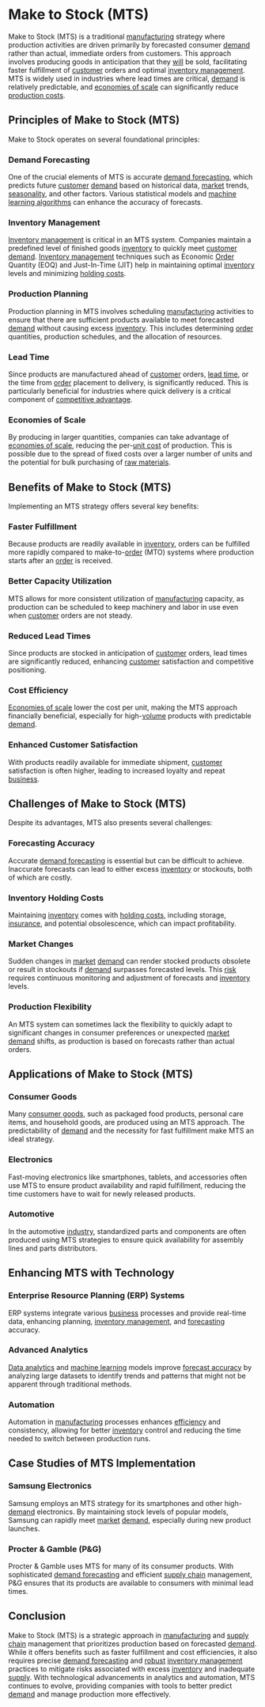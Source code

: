 # Make to Stock (MTS)

Make to Stock (MTS) is a traditional [manufacturing](../m/manufacturing.md) strategy where production activities are driven primarily by forecasted consumer [demand](../d/demand.md) rather than actual, immediate orders from customers. This approach involves producing goods in anticipation that they [will](../w/will.md) be sold, facilitating faster fulfillment of [customer](../c/customer.md) orders and optimal [inventory management](../i/inventory_management.md). MTS is widely used in industries where lead times are critical, [demand](../d/demand.md) is relatively predictable, and [economies of scale](../e/economies_of_scale.md) can significantly reduce [production costs](../p/production_costs.md).

## Principles of Make to Stock (MTS)

Make to Stock operates on several foundational principles:

### Demand Forecasting
One of the crucial elements of MTS is accurate [demand forecasting](../d/demand_forecasting.md), which predicts future [customer](../c/customer.md) [demand](../d/demand.md) based on historical data, [market](../m/market.md) trends, [seasonality](../s/seasonality.md), and other factors. Various statistical models and [machine learning algorithms](../m/machine_learning_algorithms_in_trading.md) can enhance the accuracy of forecasts.

### Inventory Management
[Inventory management](../i/inventory_management.md) is critical in an MTS system. Companies maintain a predefined level of finished goods [inventory](../i/inventory.md) to quickly meet [customer](../c/customer.md) [demand](../d/demand.md). [Inventory management](../i/inventory_management.md) techniques such as Economic [Order](../o/order.md) Quantity (EOQ) and Just-In-Time (JIT) help in maintaining optimal [inventory](../i/inventory.md) levels and minimizing [holding costs](../h/holding_costs.md).

### Production Planning
Production planning in MTS involves scheduling [manufacturing](../m/manufacturing.md) activities to ensure that there are sufficient products available to meet forecasted [demand](../d/demand.md) without causing excess [inventory](../i/inventory.md). This includes determining [order](../o/order.md) quantities, production schedules, and the allocation of resources.

### Lead Time
Since products are manufactured ahead of [customer](../c/customer.md) orders, [lead time](../l/lead_time.md), or the time from [order](../o/order.md) placement to delivery, is significantly reduced. This is particularly beneficial for industries where quick delivery is a critical component of [competitive advantage](../c/competitive_advantage.md).

### Economies of Scale
By producing in larger quantities, companies can take advantage of [economies of scale](../e/economies_of_scale.md), reducing the per-[unit cost](../u/unit_cost.md) of production. This is possible due to the spread of fixed costs over a larger number of units and the potential for bulk purchasing of [raw materials](../r/raw_materials.md).

## Benefits of Make to Stock (MTS)

Implementing an MTS strategy offers several key benefits:

### Faster Fulfillment
Because products are readily available in [inventory](../i/inventory.md), orders can be fulfilled more rapidly compared to make-to-[order](../o/order.md) (MTO) systems where production starts after an [order](../o/order.md) is received.

### Better Capacity Utilization
MTS allows for more consistent utilization of [manufacturing](../m/manufacturing.md) capacity, as production can be scheduled to keep machinery and labor in use even when [customer](../c/customer.md) orders are not steady.

### Reduced Lead Times
Since products are stocked in anticipation of [customer](../c/customer.md) orders, lead times are significantly reduced, enhancing [customer](../c/customer.md) satisfaction and competitive positioning.

### Cost Efficiency
[Economies of scale](../e/economies_of_scale.md) lower the cost per unit, making the MTS approach financially beneficial, especially for high-[volume](../v/volume.md) products with predictable [demand](../d/demand.md).

### Enhanced Customer Satisfaction
With products readily available for immediate shipment, [customer](../c/customer.md) satisfaction is often higher, leading to increased loyalty and repeat [business](../b/business.md).

## Challenges of Make to Stock (MTS)

Despite its advantages, MTS also presents several challenges:

### Forecasting Accuracy
Accurate [demand forecasting](../d/demand_forecasting.md) is essential but can be difficult to achieve. Inaccurate forecasts can lead to either excess [inventory](../i/inventory.md) or stockouts, both of which are costly.

### Inventory Holding Costs
Maintaining [inventory](../i/inventory.md) comes with [holding costs](../h/holding_costs.md), including storage, [insurance](../i/insurance.md), and potential obsolescence, which can impact profitability.

### Market Changes
Sudden changes in [market](../m/market.md) [demand](../d/demand.md) can render stocked products obsolete or result in stockouts if [demand](../d/demand.md) surpasses forecasted levels. This [risk](../r/risk.md) requires continuous monitoring and adjustment of forecasts and [inventory](../i/inventory.md) levels.

### Production Flexibility
An MTS system can sometimes lack the flexibility to quickly adapt to significant changes in consumer preferences or unexpected [market](../m/market.md) [demand](../d/demand.md) shifts, as production is based on forecasts rather than actual orders.

## Applications of Make to Stock (MTS)

### Consumer Goods
Many [consumer goods](../c/consumer_goods.md), such as packaged food products, personal care items, and household goods, are produced using an MTS approach. The predictability of [demand](../d/demand.md) and the necessity for fast fulfillment make MTS an ideal strategy.

### Electronics
Fast-moving electronics like smartphones, tablets, and accessories often use MTS to ensure product availability and rapid fulfillment, reducing the time customers have to wait for newly released products.

### Automotive
In the automotive [industry](../i/industry.md), standardized parts and components are often produced using MTS strategies to ensure quick availability for assembly lines and parts distributors.

## Enhancing MTS with Technology

### Enterprise Resource Planning (ERP) Systems
ERP systems integrate various [business](../b/business.md) processes and provide real-time data, enhancing planning, [inventory management](../i/inventory_management.md), and [forecasting](../f/forecasting.md) accuracy.

### Advanced Analytics
[Data analytics](../d/data_analytics.md) and [machine learning](../m/machine_learning.md) models improve [forecast accuracy](../f/forecast_accuracy.md) by analyzing large datasets to identify trends and patterns that might not be apparent through traditional methods.

### Automation
Automation in [manufacturing](../m/manufacturing.md) processes enhances [efficiency](../e/efficiency.md) and consistency, allowing for better [inventory](../i/inventory.md) control and reducing the time needed to switch between production runs.

## Case Studies of MTS Implementation

### Samsung Electronics
Samsung employs an MTS strategy for its smartphones and other high-[demand](../d/demand.md) electronics. By maintaining stock levels of popular models, Samsung can rapidly meet [market](../m/market.md) [demand](../d/demand.md), especially during new product launches.

### Procter & Gamble (P&G)
Procter & Gamble uses MTS for many of its consumer products. With sophisticated [demand forecasting](../d/demand_forecasting.md) and efficient [supply chain](../s/supply_chain.md) management, P&G ensures that its products are available to consumers with minimal lead times.

## Conclusion

Make to Stock (MTS) is a strategic approach in [manufacturing](../m/manufacturing.md) and [supply chain](../s/supply_chain.md) management that prioritizes production based on forecasted [demand](../d/demand.md). While it offers benefits such as faster fulfillment and cost efficiencies, it also requires precise [demand forecasting](../d/demand_forecasting.md) and [robust](../r/robust.md) [inventory management](../i/inventory_management.md) practices to mitigate risks associated with excess [inventory](../i/inventory.md) and inadequate [supply](../s/supply.md). With technological advancements in analytics and automation, MTS continues to evolve, providing companies with tools to better predict [demand](../d/demand.md) and manage production more effectively.